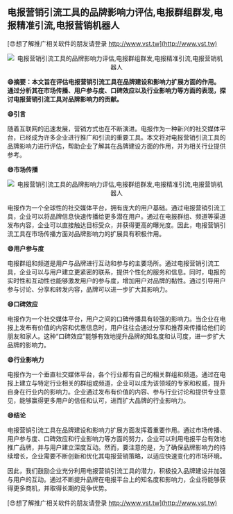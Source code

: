 ## **电报营销引流工具的品牌影响力评估,电报群组群发,电报精准引流,电报营销机器人**

[😍想了解推广相关软件的朋友请登录 http://www.vst.tw](http://www.vst.tw)

 <center><img src="https://vst.tw/MP4/tuiguang/png/8.png" alt="电报营销引流工具的品牌影响力评估,电报群组群发,电报精准引流,电报营销机器人"></center>

**😄摘要：本文旨在评估电报营销引流工具在品牌建设和影响力扩展方面的作用。通过分析其在市场传播、用户参与度、口碑效应以及行业影响力等方面的表现，探讨电报营销引流工具对品牌影响力的贡献。**

**😄引言**

随着互联网的迅速发展，营销方式也在不断演进。电报作为一种新兴的社交媒体平台，已经成为许多企业进行推广和引流的重要工具。本文将对电报营销引流工具的品牌影响力进行评估，帮助企业了解其在品牌建设方面的作用，并为相关行业提供参考。

**😄市场传播**

 <center><img src="https://vst.tw/MP4/tuiguang/png/8.png" alt="电报营销引流工具的品牌影响力评估,电报群组群发,电报精准引流,电报营销机器人"></center>

电报作为一个全球性的社交媒体平台，拥有庞大的用户基础。通过电报营销引流工具，企业可以将品牌信息快速传播给更多潜在用户。通过在电报群组、频道等渠道发布内容，企业可以直接触达目标受众，并获得更高的曝光度。因此，电报营销引流工具在市场传播方面对品牌影响力的扩展具有积极作用。

**😄用户参与度**

电报群组和频道是用户与品牌进行互动和参与的主要场所。通过电报营销引流工具，企业可以与用户建立更紧密的联系，提供个性化的服务和信息。同时，电报的实时性和互动性也能够激发用户的参与度，增加用户对品牌的黏性。通过引导用户参与讨论、分享和转发内容，品牌可以进一步扩大其影响力。

**😄口碑效应**

电报作为一个社交媒体平台，用户之间的口碑传播具有较强的影响力。当企业在电报上发布有价值的内容和优惠信息时，用户往往会通过分享和推荐来传播给他们的朋友和家人。这种“口碑效应”能够有效地提升品牌的知名度和认可度，进一步扩大品牌的影响力。

**😄行业影响力**

电报作为一个垂直社交媒体平台，各个行业都有自己的相关群组和频道。通过在电报上建立与特定行业相关的群组或频道，企业可以成为该领域的专家和权威，提升自身在行业内的影响力。企业通过发布有价值的内容、参与行业讨论和提供专业意见，能够赢得更多用户的信任和认可，进而扩大品牌的行业影响力。

**😄结论**

电报营销引流工具在品牌建设和影响力扩展方面发挥着重要作用。通过市场传播、用户参与度、口碑效应和行业影响力等方面的努力，企业可以利用电报平台有效地推广品牌，并与用户建立深度互动。然而，要注意的是，为了确保品牌影响力的持续增长，企业需要不断创新和优化其电报营销策略，以适应快速变化的市场环境。

因此，我们鼓励企业充分利用电报营销引流工具的潜力，积极投入品牌建设并加强与用户的互动。通过不断提升品牌在电报平台上的知名度和影响力，企业将能够获得更多商机，并取得长期的竞争优势。

[😍想了解推广相关软件的朋友请登录 http://www.vst.tw](http://www.vst.tw)



